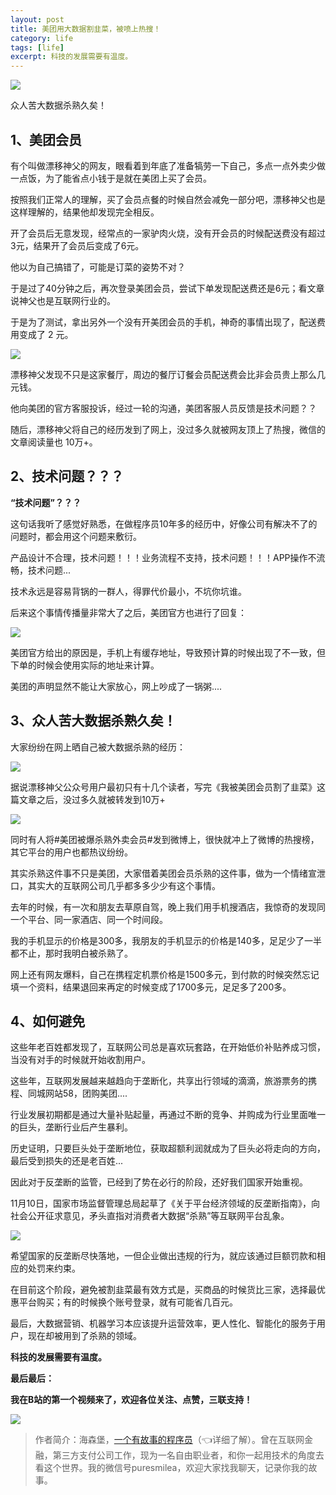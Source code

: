 ```yaml
---
layout: post
title: 美团用大数据割韭菜，被喷上热搜！
category: life
tags: [life]
excerpt: 科技的发展需要有温度。
---
```


![](http://favorites.ren/assets/images/2020/it/resou/resou01.jpg) 

众人苦大数据杀熟久矣！

## 1、美团会员

有个叫做漂移神父的网友，眼看着到年底了准备犒劳一下自己，多点一点外卖少做一点饭，为了能省点小钱于是就在美团上买了会员。

按照我们正常人的理解，买了会员点餐的时候自然会减免一部分吧，漂移神父也是这样理解的，结果他却发现完全相反。

开了会员后无意发现，经常点的一家驴肉火烧，没有开会员的时候配送费没有超过3元，结果开了会员后变成了6元。

他以为自己搞错了，可能是订菜的姿势不对？

于是过了40分钟之后，再次登录美团会员，尝试下单发现配送费还是6元；看文章说神父也是互联网行业的。

于是为了测试，拿出另外一个没有开美团会员的手机，神奇的事情出现了，配送费用变成了 2 元。

![](http://favorites.ren/assets/images/2020/it/resou/resou02.jpg) 

漂移神父发现不只是这家餐厅，周边的餐厅订餐会员配送费会比非会员贵上那么几元钱。

他向美团的官方客服投诉，经过一轮的沟通，美团客服人员反馈是技术问题？？

随后，漂移神父将自己的经历发到了网上，没过多久就被网友顶上了热搜，微信的文章阅读量也 10万+。

## 2、技术问题？？？

**“技术问题”？？？**

这句话我听了感觉好熟悉，在做程序员10年多的经历中，好像公司有解决不了的问题时，都会用这个问题来敷衍。

产品设计不合理，技术问题！！！业务流程不支持，技术问题！！！APP操作不流畅，技术问题...

技术永远是容易背锅的一群人，得罪代价最小，不坑你坑谁。

后来这个事情传播量非常大了之后，美团官方也进行了回复：

![](http://favorites.ren/assets/images/2020/it/resou/resou03.jpg) 

美团官方给出的原因是，手机上有缓存地址，导致预计算的时候出现了不一致，但下单的时候会使用实际的地址来计算。

美团的声明显然不能让大家放心，网上吵成了一锅粥....

## 3、众人苦大数据杀熟久矣！

大家纷纷在网上晒自己被大数据杀熟的经历：

![](http://favorites.ren/assets/images/2020/it/resou/resou04.jpg) 

据说漂移神父公众号用户最初只有十几个读者，写完《我被美团会员割了韭菜》这篇文章之后，没过多久就被转发到10万+

![](http://favorites.ren/assets/images/2020/it/resou/resou05.jpg) 

同时有人将#美团被爆杀熟外卖会员#发到微博上，很快就冲上了微博的热搜榜，其它平台的用户也都热议纷纷。

其实杀熟这件事不只是美团，大家借着美团会员杀熟的这件事，做为一个情绪宣泄口，其实大的互联网公司几乎都多多少少有这个事情。

去年的时候，有一次和朋友去草原自驾，晚上我们用手机搜酒店，我惊奇的发现同一个平台、同一家酒店、同一个时间段。

我的手机显示的价格是300多，我朋友的手机显示的价格是140多，足足少了一半都不止，那时我明白被杀熟了。

网上还有网友爆料，自己在携程定机票价格是1500多元，到付款的时候突然忘记填一个资料，结果退回来再定的时候变成了1700多元，足足多了200多。

## 4、如何避免

这些年老百姓都发现了，互联网公司总是喜欢玩套路，在开始低价补贴养成习惯，当没有对手的时候就开始收割用户。

这些年，互联网发展越来越趋向于垄断化，共享出行领域的滴滴，旅游票务的携程、同城网站58，团购美团....

行业发展初期都是通过大量补贴起量，再通过不断的竞争、并购成为行业里面唯一的巨头，垄断行业后产生暴利。

历史证明，只要巨头处于垄断地位，获取超额利润就成为了巨头必将走向的方向，最后受到损失的还是老百姓...

因此对于反垄断的监管，已经到了势在必行的阶段，还好我们国家开始重视。

11月10日，国家市场监督管理总局起草了《关于平台经济领域的反垄断指南》，向社会公开征求意见，矛头直指对消费者大数据“杀熟”等互联网平台乱象。

![](http://favorites.ren/assets/images/2020/it/resou/resou06.jpg) 

希望国家的反垄断尽快落地，一但企业做出违规的行为，就应该通过巨额罚款和相应的处罚来约束。

在目前这个阶段，避免被割韭菜最有效方式是，买商品的时候货比三家，选择最优惠平台购买；有的时候换个账号登录，就有可能省几百元。

最后，大数据营销、机器学习本应该提升运营效率，更人性化、智能化的服务于用户，现在却被用到了杀熟的领域。

**科技的发展需要有温度。**

**最后最后：**

**我在B站的第一个视频来了，欢迎各位关注、点赞，三联支持！**

![](http://favorites.ren/assets/images/2020/it/resou/resou07.jpg) 

>作者简介：海森堡，[一个有故事的程序员](https://mp.weixin.qq.com/s/bPk_-DcGF_7lTDoR1pKqVg)（👈详细了解）。曾在互联网金融，第三方支付公司工作，现为一名自由职业者，和你一起用技术的角度去看这个世界。我的微信号puresmilea，欢迎大家找我聊天，记录你我的故事。